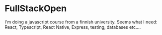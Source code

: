 # FullStackOpen
I'm doing a javascript course from a finnish university. Seems what I need: React, Typescript, React Native, Express, testing, databases etc....
